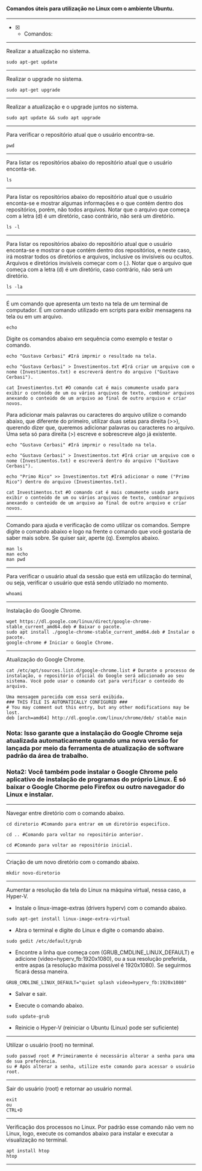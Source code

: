 #### Comandos úteis para utilização no Linux com o ambiente Ubuntu.

---

- [x] - Comandos:

---
Realizar a atualização no sistema.
```linux
sudo apt-get update
```
---
Realizar o upgrade no sistema.
```linux
sudo apt-get upgrade
```
---
Realizar a atualização e o upgrade juntos no sistema.
```linux
sudo apt update && sudo apt upgrade
```
---
Para verificar o repositório atual que o usuário encontra-se.
```linux
pwd
```
---
Para listar os repositórios abaixo do repositório atual que o usuário enconta-se.
```linux
ls
```
---
Para listar os repositórios abaixo do repositório atual que o usuário enconta-se e mostrar algumas informações e o que contém dentro dos repositórios, porém, não todos arquivos. Notar que o arquivo que começa com a letra (d) é um diretório, caso contrário, não será um diretório.
```linux
ls -l
```
---
Para listar os repositórios abaixo do repositório atual que o usuário enconta-se e mostrar o que contém dentro dos repositórios, e neste caso, irá mostrar todos os diretórios e arquivos, inclusive os invisíveis ou ocultos. Arquivos e diretórios invisíveis começar com o (.). Notar que o arquivo que começa com a letra (d) é um diretório, caso contrário, não será um diretório. 
```linux
ls -la
```
---
É um comando que apresenta um texto na tela de um terminal de computador. É um comando utilizado em scripts para exibir mensagens na tela ou em um arquivo.
```linux
echo
```

Digite os comandos abaixo em sequência como exemplo e testar o comando.
```linux
echo "Gustavo Cerbasi" #Irá imprmir o resultado na tela.

echo "Gustavo Cerbasi" > Investimentos.txt #Irá criar um arquivo com o nome (Investimentos.txt) e escreverá dentro do arquivo ("Gustavo Cerbasi").

cat Investimentos.txt #O comando cat é mais comumente usado para exibir o conteúdo de um ou vários arquivos de texto, combinar arquivos anexando o conteúdo de um arquivo ao final de outro arquivo e criar novos.
```

Para adicionar mais palavras ou caracteres do arquivo utilize o comando abaixo, que diferente do primeiro, utilizar duas setas para direita (>>), querendo dizer que, queremos adicionar palavras ou caracteres no arquivo. Uma seta só para direita (>) escreve e sobrescreve algo já existente.
```linux
echo "Gustavo Cerbasi" #Irá imprmir o resultado na tela.

echo "Gustavo Cerbasi" > Investimentos.txt #Irá criar um arquivo com o nome (Investimentos.txt) e escreverá dentro do arquivo ("Gustavo Cerbasi").

echo "Primo Rico" >> Investimentos.txt #Irá adicionar o nome ("Primo Rico") dentro do arquivo (Investimentos.txt).

cat Investimentos.txt #O comando cat é mais comumente usado para exibir o conteúdo de um ou vários arquivos de texto, combinar arquivos anexando o conteúdo de um arquivo ao final de outro arquivo e criar novos.
```
---
Comando para ajuda e verificação de como utilizar os comandos. Sempre digite o comando abaixo e logo na frente o comando que você gostaria de saber mais sobre. Se quiser sair, aperte (q). Exemplos abaixo.
```linux
man ls
man echo
man pwd
```
---
Para verificar o usuário atual da sessão que está em utilização do terminal, ou seja, verificar o usuário que está sendo utilziado no momento.
```linux
whoami
```
---
Instalação do Google Chrome.
```linux
wget https://dl.google.com/linux/direct/google-chrome-stable_current_amd64.deb # Baixar o pacote.
sudo apt install ./google-chrome-stable_current_amd64.deb # Instalar o pacote.
google-chrome # Iniciar o Google Chrome.
```
---
Atualização do Google Chrome.
```linux
cat /etc/apt/sources.list.d/google-chrome.list # Durante o processo de instalação, o repositório oficial do Google será adicionado ao seu sistema. Você pode usar o comando cat para verificar o conteúdo do arquivo.
```
```linux
Uma mensagem parecida com essa será exibida.
### THIS FILE IS AUTOMATICALLY CONFIGURED ###
# You may comment out this entry, but any other modifications may be lost.
deb [arch=amd64] http://dl.google.com/linux/chrome/deb/ stable main
```

### Nota: Isso garante que a instalação do Google Chrome seja atualizada automaticamente quando uma nova versão for lançada por meio da ferramenta de atualização de software padrão da área de trabalho.

### Nota2: Você também pode instalar o Google Chrome pelo aplicativo de instalação de programas do próprio Linux. É só baixar o Google Chorme pelo Firefox ou outro navegador do Linux e instalar.
---
Navegar entre diretório com o comando abaixo.
```linux
cd diretorio #Comando para entrar em um diretório especifico.

cd .. #Comando para voltar no repositório anterior.

cd #Comando para voltar ao repositório inicial.
```
---
Criação de um novo diretório com o comando abaixo.
```linux
mkdir novo-diretorio
```
---
Aumentar a resolução da tela do Linux na máquina virtual, nessa caso, a Hyper-V.

* Instale o linux-image-extras (drivers hyperv) com o comando abaixo.
```linux
sudo apt-get install linux-image-extra-virtual
```

* Abra o terminal e digite do Linux e digite o comando abaixo.
```linux
sudo gedit /etc/default/grub
```

* Encontre a linha que começa com (GRUB_CMDLINE_LINUX_DEFAULT) e adicione (video=hyperv_fb:1920x1080), ou a sua resolução preferida, entre aspas (a resolução máxima possível é 1920x1080). Se seguirmos ficará dessa maneira.
```linux
GRUB_CMDLINE_LINUX_DEFAULT="quiet splash video=hyperv_fb:1920x1080"
```
* Salvar e sair.

* Execute o comando abaixo.
```linux
sudo update-grub
```

* Reinicie o Hyper-V (reiniciar o Ubuntu (Linux) pode ser suficiente)
---
Utilizar o usuário (root) no terminal.
```linux
sudo passwd root # Primeiramente é necessário alterar a senha para uma de sua preferência.
su # Após alterar a senha, utilize este comando para acessar o usuário root.
```
---
Sair do usuário (root) e retornar ao usuário normal.
```linux
exit
ou
CTRL+D
```
---
Verificação dos processos no Linux. Por padrão esse comando não vem no Linux, logo, execute os comandos abaixo para instalar e executar a visualização no terminal.
```linux
apt install htop
htop
```
---





